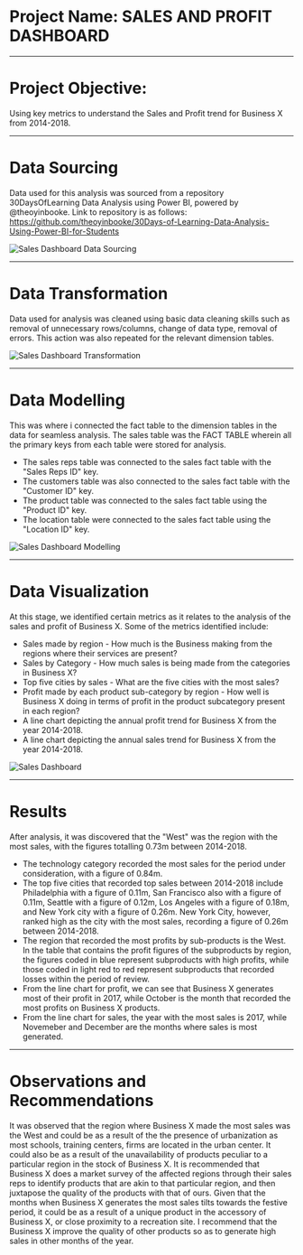 # Project Name: SALES AND PROFIT DASHBOARD

----
# Project Objective: 
Using key metrics to understand the Sales and Profit trend for Business X from 2014-2018.



----
# Data Sourcing
Data used for this analysis was sourced from a repository 30DaysOfLearning Data Analysis using Power BI, powered by @theoyinbooke. Link to repository is as follows:
https://github.com/theoyinbooke/30Days-of-Learning-Data-Analysis-Using-Power-BI-for-Students


![Sales Dashboard Data Sourcing](https://user-images.githubusercontent.com/107516898/175808468-716bd358-da31-4330-80ba-820ecba92c5c.png)



----
# Data Transformation
Data used for analysis was cleaned using basic data cleaning skills such as removal of unnecessary rows/columns, change of data type, removal of errors. This action was also repeated for the relevant dimension tables.


![Sales Dashboard Transformation](https://user-images.githubusercontent.com/107516898/175808592-51af0560-ec1d-41e7-a212-d0cfd1dc9129.png)



----
# Data Modelling
This was where i connected the fact table to the dimension tables in the data for seamless analysis. The sales table was the FACT TABLE wherein all the primary keys from each table were stored for analysis.
- The sales reps table was connected to the sales fact table with the "Sales Reps ID" key.
- The customers table was also connected to the sales fact table with the "Customer ID" key.
- The product table was connected to the sales fact table using the "Product ID" key. 
- The location table were connected to the sales fact table using the "Location ID" key.  


![Sales Dashboard Modelling](https://user-images.githubusercontent.com/107516898/175808707-4b1a3906-c853-43cc-9046-69014d1d2e30.png)



----
# Data Visualization
At this stage, we identified certain metrics as it relates to the analysis of the sales and profit of Business X. Some of the metrics identified include:
- Sales made by region - How much is the Business making from the regions where their services are present?
- Sales by Category -  How much sales is being made from the categories in Business X?
- Top five cities by sales - What are the five cities with the most sales?
- Profit made by each product sub-category by region - How well is Business X doing in terms of profit in the product subcategory present in each region?
- A line chart depicting the annual profit trend for Business X from the year 2014-2018.
- A line chart depicting the annual sales trend for Business X from the year 2014-2018. 


![Sales Dashboard](https://user-images.githubusercontent.com/107516898/175808768-456b3470-baa8-4785-91a5-f4b794bc3ce9.png)



----
# Results
After analysis, it was discovered that the "West" was the region with the most sales, with the figures totalling 0.73m between 2014-2018.
- The technology category recorded the most sales for the period under consideration, with a figure of 0.84m.
- The top five cities that recorded top sales between 2014-2018 include Philadelphia with a figure of 0.11m, San Francisco also with a figure of 0.11m, Seattle with a figure of 0.12m, Los Angeles with a figure of 0.18m, and New York city with a figure of 0.26m. New York City, however, ranked high as the city with the most sales, recording a figure of 0.26m between 2014-2018.
- The region that recorded the most profits by sub-products is the West. In the table that contains the profit figures of the subproducts by region, the figures coded in blue represent subproducts with high profits, while those coded in light red to red represent subproducts that recorded losses within the period of review. 
- From the line chart for profit, we can see that Business X generates most of their profit in 2017, while October is the month that recorded the most profits on Business X products. 
- From the line chart for sales, the year with the most sales is 2017, while Novemeber and December are the months where sales is most generated. 



----
# Observations and Recommendations
It was observed that the region where Business X made the most sales was the West and could be as a result of the the presence of urbanization as most schools, training centers, firms are located in the urban center. It could also be as a result of the unavailability of products peculiar to a particular region in the stock of Business X. It is recommended that Business X does a market survey of the affected regions through their sales reps to identify products that are akin to that particular region, and then juxtapose the quality of the products with that of ours. 
Given that the months when Business X generates the most sales tilts towards the festive period, it could be as a result of a unique product in the accessory of Business X, or close proximity to a recreation site. I recommend that the Business X improve the quality of other products so as to generate high sales in other months of the year. 
